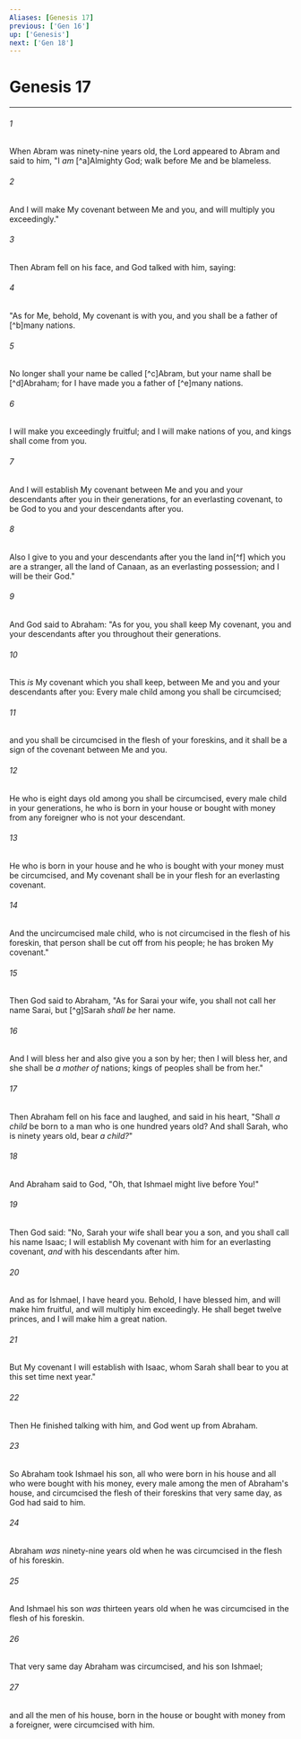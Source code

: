 ```yaml
---
Aliases: [Genesis 17]
previous: ['Gen 16']
up: ['Genesis']
next: ['Gen 18']
---
```

# Genesis 17

***


###### 1 
When Abram was ninety-nine years old, the Lord appeared to Abram and said to him, "I _am_ [^a]Almighty God; walk before Me and be blameless. 

###### 2 
And I will make My covenant between Me and you, and will multiply you exceedingly." 

###### 3 
Then Abram fell on his face, and God talked with him, saying: 

###### 4 
"As for Me, behold, My covenant is with you, and you shall be a father of [^b]many nations. 

###### 5 
No longer shall your name be called [^c]Abram, but your name shall be [^d]Abraham; for I have made you a father of [^e]many nations. 

###### 6 
I will make you exceedingly fruitful; and I will make nations of you, and kings shall come from you. 

###### 7 
And I will establish My covenant between Me and you and your descendants after you in their generations, for an everlasting covenant, to be God to you and your descendants after you. 

###### 8 
Also I give to you and your descendants after you the land in[^f] which you are a stranger, all the land of Canaan, as an everlasting possession; and I will be their God." 

###### 9 
And God said to Abraham: "As for you, you shall keep My covenant, you and your descendants after you throughout their generations. 

###### 10 
This _is_ My covenant which you shall keep, between Me and you and your descendants after you: Every male child among you shall be circumcised; 

###### 11 
and you shall be circumcised in the flesh of your foreskins, and it shall be a sign of the covenant between Me and you. 

###### 12 
He who is eight days old among you shall be circumcised, every male child in your generations, he who is born in your house or bought with money from any foreigner who is not your descendant. 

###### 13 
He who is born in your house and he who is bought with your money must be circumcised, and My covenant shall be in your flesh for an everlasting covenant. 

###### 14 
And the uncircumcised male child, who is not circumcised in the flesh of his foreskin, that person shall be cut off from his people; he has broken My covenant." 

###### 15 
Then God said to Abraham, "As for Sarai your wife, you shall not call her name Sarai, but [^g]Sarah _shall be_ her name. 

###### 16 
And I will bless her and also give you a son by her; then I will bless her, and she shall be _a mother_ _of_ nations; kings of peoples shall be from her." 

###### 17 
Then Abraham fell on his face and laughed, and said in his heart, "Shall _a child_ be born to a man who is one hundred years old? And shall Sarah, who is ninety years old, bear _a child?_" 

###### 18 
And Abraham said to God, "Oh, that Ishmael might live before You!" 

###### 19 
Then God said: "No, Sarah your wife shall bear you a son, and you shall call his name Isaac; I will establish My covenant with him for an everlasting covenant, _and_ with his descendants after him. 

###### 20 
And as for Ishmael, I have heard you. Behold, I have blessed him, and will make him fruitful, and will multiply him exceedingly. He shall beget twelve princes, and I will make him a great nation. 

###### 21 
But My covenant I will establish with Isaac, whom Sarah shall bear to you at this set time next year." 

###### 22 
Then He finished talking with him, and God went up from Abraham. 

###### 23 
So Abraham took Ishmael his son, all who were born in his house and all who were bought with his money, every male among the men of Abraham's house, and circumcised the flesh of their foreskins that very same day, as God had said to him. 

###### 24 
Abraham _was_ ninety-nine years old when he was circumcised in the flesh of his foreskin. 

###### 25 
And Ishmael his son _was_ thirteen years old when he was circumcised in the flesh of his foreskin. 

###### 26 
That very same day Abraham was circumcised, and his son Ishmael; 

###### 27 
and all the men of his house, born in the house or bought with money from a foreigner, were circumcised with him.
